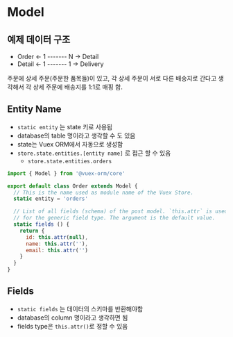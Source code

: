 # Model

## 예제 데이터 구조

* Order &lt;- 1 ------- N -&gt; Detail
* Detail &lt;- 1 ------- 1 -&gt; Delivery

주문에 상세 주문\(주문한 품목들\)이 있고, 각 상세 주문이 서로 다른 배송지로 간다고 생각해서 각 상세 주문에 배송지를 1:1로 매핑 함.

## Entity Name

* `static entity` 는 state 키로 사용됨
* database의 table 명이라고 생각할 수 도 있음
* state는 Vuex ORM에서 자동으로 생성함
* `store.state.entities.[entity name]` 로 접근 할 수 있음
  * `store.state.entities.orders` 

```javascript
import { Model } from '@vuex-orm/core'

export default class Order extends Model {
  // This is the name used as module name of the Vuex Store.
  static entity = 'orders'

  // List of all fields (schema) of the post model. `this.attr` is used
  // for the generic field type. The argument is the default value.
  static fields () {
    return {
      id: this.attr(null),
      name: this.attr(''),
      email: this.attr('')
    }
  }
}
```

## Fields

* `static fields` 는 데이터의 스키마를 반환해야함
* database의 column 명이라고 생각하면 됨
* fields type은 `this.attr()`로 정할 수 있음



